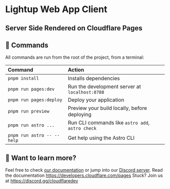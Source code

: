 # Lightup Web App Client 
## Server Side Rendered on Cloudflare Pages

## 🧞 Commands

All commands are run from the root of the project, from a terminal:

| Command                   | Action                                          |
| :------------------------ | :---------------------------------------------- |
| `pnpm install`            | Installs dependencies                           |
| `pnpm run pages:dev`      | Run the development server at `localhost:8788`  |
| `pnpm run pages:deploy`   | Deploy your application                         |
| `pnpm run preview`        | Preview your build locally, before deploying    |
| `pnpm run astro ...`      | Run CLI commands like `astro add`, `astro check`|
| `pnpm run astro -- --help`| Get help using the Astro CLI                    |

## 👀 Want to learn more?

Feel free to check [our documentation](https://docs.astro.build) or jump into our [Discord server](https://astro.build/chat).
Read the documentation https://developers.cloudflare.com/pages
Stuck? Join us at https://discord.gg/cloudflaredev

